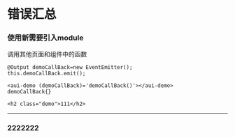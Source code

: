 # 错误汇总

### 使用新需要引入module
调用其他页面和组件中的函数
```
@Output demoCallBack=new EventEmitter(); 
this.demoCallBack.emit();
```

```
<aui-demo (demoCallBack)='demoCallBack()'></aui-demo>
demoCallBack{}
```

```
<h2 class="demo">111</h2>
```
---
### 2222222
